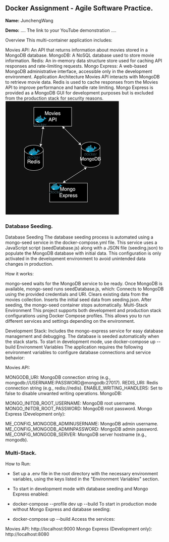 ## Docker Assignment - Agile Software Practice.

__Name:__ JunchengWang

__Demo:__ .... The link to your YouTube demonstration ....

Overview
This multi-container application includes:

Movies API: An API that returns information about movies stored in a MongoDB database.
MongoDB: A NoSQL database used to store movie information.
Redis: An in-memory data structure store used for caching API responses and rate-limiting requests.
Mongo Express: A web-based MongoDB administrative interface, accessible only in the development environment.
Application Architecture
Movies API interacts with MongoDB to retrieve movie data.
Redis is used to cache responses from the Movies API to improve performance and handle rate limiting.
Mongo Express is provided as a MongoDB GUI for development purposes but is excluded from the production stack for security reasons.
![](./images/arch.png)

### Database Seeding.

Database Seeding
The database seeding process is automated using a mongo-seed service in the docker-compose.yml file. This service uses a JavaScript script (seedDatabase.js) along with a JSON file (seeding.json) to populate the MongoDB database with initial data. This configuration is only activated in the development environment to avoid unintended data changes in production.

How it works:

mongo-seed waits for the MongoDB service to be ready.
Once MongoDB is available, mongo-seed runs seedDatabase.js, which:
Connects to MongoDB using the provided credentials and URI.
Clears existing data from the movies collection.
Inserts the initial seed data from seeding.json.
After seeding, the mongo-seed container stops automatically.
Multi-Stack Environment
This project supports both development and production stack configurations using Docker Compose profiles. This allows you to run different services and settings depending on the environment.

Development Stack:
Includes the mongo-express service for easy database management and debugging.
The database is seeded automatically when the stack starts.
To start in development mode, use
docker-compose up --build
Environment Variables
The application requires the following environment variables to configure database connections and service behavior:

Movies API:

MONGODB_URI: MongoDB connection string (e.g., mongodb://USERNAME:PASSWORD@mongodb:27017).
REDIS_URI: Redis connection string (e.g., redis://redis).
ENABLE_WRITING_HANDLERS: Set to false to disable unwanted writing operations.
MongoDB:

MONGO_INITDB_ROOT_USERNAME: MongoDB root username.
MONGO_INITDB_ROOT_PASSWORD: MongoDB root password.
Mongo Express (Development only):

ME_CONFIG_MONGODB_ADMINUSERNAME: MongoDB admin username.
ME_CONFIG_MONGODB_ADMINPASSWORD: MongoDB admin password.
ME_CONFIG_MONGODB_SERVER: MongoDB server hostname (e.g., mongodb).
### Multi-Stack.

How to Run:


+ Set up a .env file in the root directory with the necessary environment variables, using the keys listed in the "Environment Variables" section.

+ To start in development mode with database seeding and Mongo Express enabled:

+ docker-compose --profile dev up --build
To start in production mode without Mongo Express and database seeding:

+ docker-compose up --build
Access the services:

Movies API: http://localhost:9000
Mongo Express (Development only): http://localhost:8080
